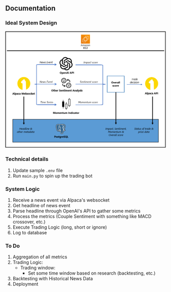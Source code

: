 ## Documentation

### Ideal System Design
![](system_design.png)

### Technical details
1. Update sample `.env` file
2. Run `main.py` to spin up the trading bot

### System Logic
1. Receive a news event via Alpaca's websocket
2. Get headline of news event
3. Parse headline through OpenAI's API to gather some metrics
4. Process the metrics (Couple Sentiment with something like MACD crossover, etc.)
5. Execute Trading Logic (long, short or ignore)
6. Log to database

### To Do
1. Aggregation of all metrics
2. Trading Logic:
    * Trading window:
        - Set some time window based on research (backtesting, etc.)
3. Backtesting with Historical News Data
4. Deployment

